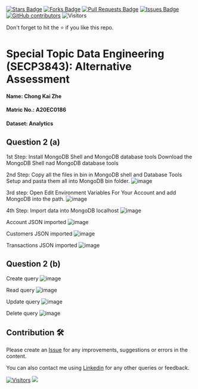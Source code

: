 <a href="https://github.com/drshahizan/SECP3843/stargazers"><img src="https://img.shields.io/github/stars/drshahizan/SECP3843" alt="Stars Badge"/></a>
<a href="https://github.com/drshahizan/SECP3843/network/members"><img src="https://img.shields.io/github/forks/drshahizan/SECP3843" alt="Forks Badge"/></a>
<a href="https://github.com/drshahizan/SECP3843/pulls"><img src="https://img.shields.io/github/issues-pr/drshahizan/SECP3843" alt="Pull Requests Badge"/></a>
<a href="https://github.com/drshahizan/SECP3843/issues"><img src="https://img.shields.io/github/issues/drshahizan/SECP3843" alt="Issues Badge"/></a>
<a href="https://github.com/drshahizan/SECP3843/graphs/contributors"><img alt="GitHub contributors" src="https://img.shields.io/github/contributors/drshahizan/SECP3843?color=2b9348"></a>
![Visitors](https://api.visitorbadge.io/api/visitors?path=https%3A%2F%2Fgithub.com%2Fdrshahizan%2FSECP3843&labelColor=%23d9e3f0&countColor=%23697689&style=flat)

Don't forget to hit the :star: if you like this repo.

# Special Topic Data Engineering (SECP3843): Alternative Assessment

#### Name: Chong Kai Zhe
#### Matric No.: A20EC0186
#### Dataset: Analytics

## Question 2 (a)
1st Step: Install MongoDB Shell and MongoDB database tools
Download the MongoDB Shell nad MongoDB database tools

2nd Step: Copy all the files in bin in MongoDB shell and Database Tools Setup and pasta them all into MongoDB bin folder.
![image](https://github.com/drshahizan/SECP3843/assets/120616074/43633f51-334b-4837-b2d5-c347534a094c)

3rd step: Open Edit Environment Variables For Your Account and add MongoDB into the path.
![image](https://github.com/drshahizan/SECP3843/assets/120616074/3afa8578-0c16-4be4-835f-c8342d38d840)

4th Step: Import data into MongoDB localhost
![image](https://github.com/drshahizan/SECP3843/assets/120616074/b1fdc3c5-caf7-4939-b794-c8afee927ac5)

 Account JSON imported
 ![image](https://github.com/drshahizan/SECP3843/assets/120616074/1399a31f-ec95-42f2-b90f-a4124b4c52b4)
 
 Customers JSON imported
 ![image](https://github.com/drshahizan/SECP3843/assets/120616074/0c1f44df-be7d-4696-9f16-94bf608cae97)
 
Transactions JSON imported
![image](https://github.com/drshahizan/SECP3843/assets/120616074/5c04311d-84e3-4594-ba3a-b12dea999406)

## Question 2 (b)
Create query
 ![image](https://github.com/drshahizan/SECP3843/assets/120616074/f6853f75-8621-4b10-982e-415a110c672f)

Read query
![image](https://github.com/drshahizan/SECP3843/assets/120616074/ef4758dd-9f3f-4086-aa74-bd43e1a64723)

Update query
![image](https://github.com/drshahizan/SECP3843/assets/120616074/f95230a6-03a4-4437-8f1d-033c2a451d3f)

Delete query
![image](https://github.com/drshahizan/SECP3843/assets/120616074/30b031b2-dc95-49f7-8f1b-d502ce8e275d)


## Contribution 🛠️
Please create an [Issue](https://github.com/drshahizan/special-topic-data-engineering/issues) for any improvements, suggestions or errors in the content.

You can also contact me using [Linkedin](https://www.linkedin.com/in/drshahizan/) for any other queries or feedback.

[![Visitors](https://api.visitorbadge.io/api/visitors?path=https%3A%2F%2Fgithub.com%2Fdrshahizan&labelColor=%23697689&countColor=%23555555&style=plastic)](https://visitorbadge.io/status?path=https%3A%2F%2Fgithub.com%2Fdrshahizan)
![](https://hit.yhype.me/github/profile?user_id=81284918)



